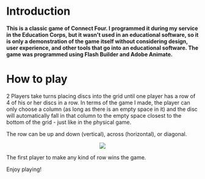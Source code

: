 # Introduction

<b>This is a classic game of Connect Four. I programmed it during my service in the Education Corps, but it wasn't used in an educational software, so it is only a demonstration of the game itself without considering design, user experience, and other tools that go into an educational software. The game was programmed using Flash Builder and Adobe Animate.</b>

# How to play

2 Players take turns placing discs into the grid until one player has a row of 4 of his or her discs in a row. 
In terms of the game I made, the player can only choose a column (as long as there is an empty space in it) 
and the disc will automatically fall in that column to the empty space closest to the bottom of the grid - just like in the physical game.

The row can be up and down (vertical), across (horizontal), or diagonal. 

<div align="center">
<img src="https://github.com/user-attachments/assets/f3ed3cfc-e298-48ef-b57d-b4aba0a64d5c" class="center">
</div>


The first player to make any kind of row wins the game.

Enjoy playing!
